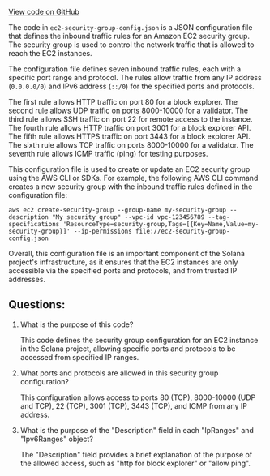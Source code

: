 
[View code on GitHub](https://github.com/solana-labs/solana/blob/master/net/scripts/ec2-security-group-config.json)

The code in `ec2-security-group-config.json` is a JSON configuration file that defines the inbound traffic rules for an Amazon EC2 security group. The security group is used to control the network traffic that is allowed to reach the EC2 instances. 

The configuration file defines seven inbound traffic rules, each with a specific port range and protocol. The rules allow traffic from any IP address (`0.0.0.0/0`) and IPv6 address (`::/0`) for the specified ports and protocols. 

The first rule allows HTTP traffic on port 80 for a block explorer. The second rule allows UDP traffic on ports 8000-10000 for a validator. The third rule allows SSH traffic on port 22 for remote access to the instance. The fourth rule allows HTTP traffic on port 3001 for a block explorer API. The fifth rule allows HTTPS traffic on port 3443 for a block explorer API. The sixth rule allows TCP traffic on ports 8000-10000 for a validator. The seventh rule allows ICMP traffic (ping) for testing purposes. 

This configuration file is used to create or update an EC2 security group using the AWS CLI or SDKs. For example, the following AWS CLI command creates a new security group with the inbound traffic rules defined in the configuration file:

```
aws ec2 create-security-group --group-name my-security-group --description "My security group" --vpc-id vpc-123456789 --tag-specifications 'ResourceType=security-group,Tags=[{Key=Name,Value=my-security-group}]' --ip-permissions file://ec2-security-group-config.json
```

Overall, this configuration file is an important component of the Solana project's infrastructure, as it ensures that the EC2 instances are only accessible via the specified ports and protocols, and from trusted IP addresses.
## Questions: 
 1. What is the purpose of this code?
    
    This code defines the security group configuration for an EC2 instance in the Solana project, allowing specific ports and protocols to be accessed from specified IP ranges.

2. What ports and protocols are allowed in this security group configuration?
    
    This configuration allows access to ports 80 (TCP), 8000-10000 (UDP and TCP), 22 (TCP), 3001 (TCP), 3443 (TCP), and ICMP from any IP address.

3. What is the purpose of the "Description" field in each "IpRanges" and "Ipv6Ranges" object?
    
    The "Description" field provides a brief explanation of the purpose of the allowed access, such as "http for block explorer" or "allow ping".